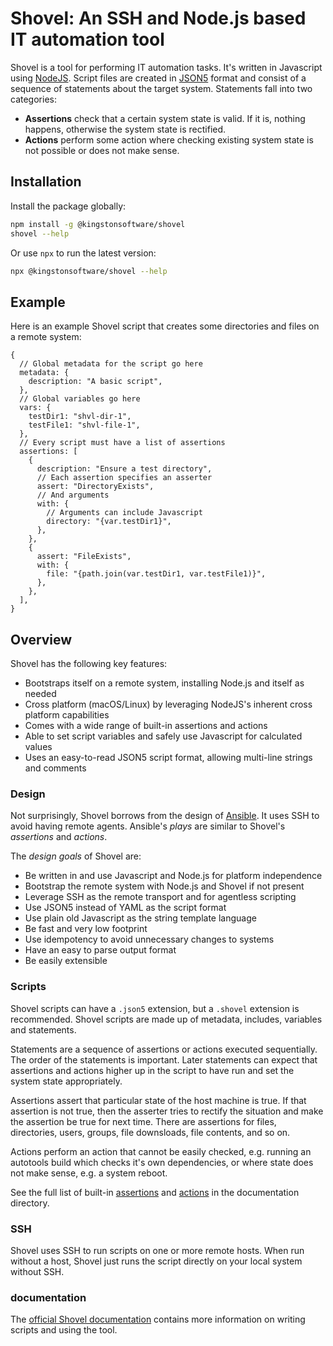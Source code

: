 # Shovel: An SSH and Node.js based IT automation tool

Shovel is a tool for performing IT automation tasks.  It's written in Javascript using [NodeJS](https://nodejs.org).  Script files are created in [JSON5](https://json5.org/) format and consist of a sequence of statements about the target system.  Statements fall into two categories:

- **Assertions** check that a certain system state is valid. If it is, nothing happens, otherwise the system state is rectified.
- **Actions** perform some action where checking existing system state is not possible or does not make sense.

## Installation

Install the package globally:

```sh
npm install -g @kingstonsoftware/shovel
shovel --help
```

Or use `npx` to run the latest version:

```sh
npx @kingstonsoftware/shovel --help
```

## Example

Here is an example Shovel script that creates some directories and files on a remote system:

```json5
{
  // Global metadata for the script go here
  metadata: {
    description: "A basic script",
  },
  // Global variables go here
  vars: {
    testDir1: "shvl-dir-1",
    testFile1: "shvl-file-1",
  },
  // Every script must have a list of assertions
  assertions: [
    {
      description: "Ensure a test directory",
      // Each assertion specifies an asserter
      assert: "DirectoryExists",
      // And arguments
      with: {
        // Arguments can include Javascript
        directory: "{var.testDir1}",
      },
    },
    {
      assert: "FileExists",
      with: {
        file: "{path.join(var.testDir1, var.testFile1)}",
      },
    },
  ],
}
```

## Overview

Shovel has the following key features:

- Bootstraps itself on a remote system, installing Node.js and itself as needed
- Cross platform (macOS/Linux) by leveraging NodeJS's inherent cross platform capabilities
- Comes with a wide range of built-in assertions and actions
- Able to set script variables and safely use Javascript for calculated values
- Uses an easy-to-read JSON5 script format, allowing multi-line strings and comments

### Design

Not surprisingly, Shovel borrows from the design of [Ansible](https://www.ansible.com/). It uses SSH to avoid having remote agents. Ansible's *plays* are similar to Shovel's *assertions* and *actions*.

The *design goals* of Shovel are:

- Be written in and use Javascript and Node.js for platform independence
- Bootstrap the remote system with Node.js and Shovel if not present
- Leverage SSH as the remote transport and for agentless scripting
- Use JSON5 instead of YAML as the script format
- Use plain old Javascript as the string template language
- Be fast and very low footprint
- Use idempotency to avoid unnecessary changes to systems
- Have an easy to parse output format
- Be easily extensible

### Scripts

Shovel scripts can have a `.json5` extension, but a `.shovel` extension is recommended. Shovel scripts are made up of metadata, includes, variables and statements.

Statements are a sequence of assertions or actions executed sequentially. The order of the statements is important. Later statements can expect that assertions and actions higher up in the script to have run and set the system state appropriately.

Assertions assert that particular state of the host machine is true.  If that assertion is not true, then the asserter tries to rectify the situation and make the assertion be true for next time.  There are assertions for files, directories, users, groups, file downsloads, file contents, and so on.

Actions perform an action that cannot be easily checked, e.g. running an autotools build which checks it's own dependencies, or where state does not make sense, e.g. a system reboot.

See the full list of built-in [assertions](doc/Statements.md#Asserters) and [actions](doc/Statements.md#Actions) in the documentation directory.

### SSH

Shovel uses SSH to run scripts on one or more remote hosts. When run without a host, Shovel just runs the script directly on your local system without SSH.

### documentation

The [official Shovel documentation](https://github.com/kingstonsoftware/shovel/src/master/doc/README.md) contains more information on writing scripts and using the tool.
